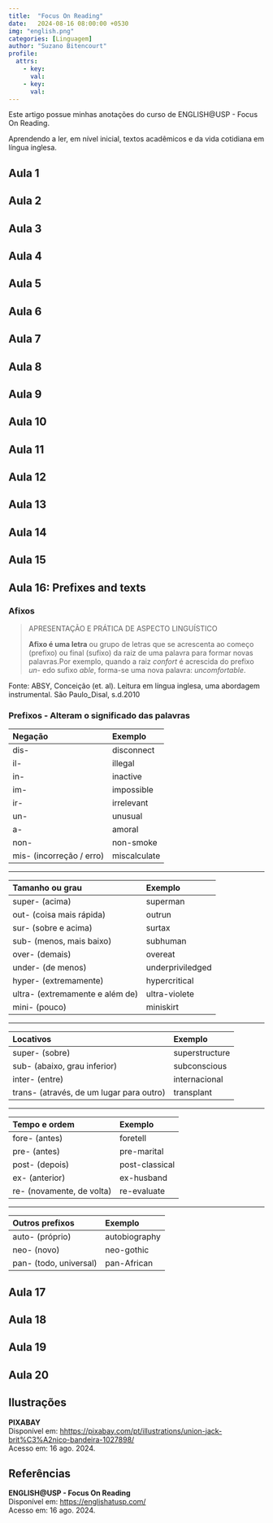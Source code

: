 ```yaml
---
title:  "Focus On Reading"
date:   2024-08-16 08:00:00 +0530
img: "english.png"
categories: [Linguagem]
author: "Suzano Bitencourt"
profile:
  attrs:
    - key: 
      val: 
    - key: 
      val: 
---
```


Este artigo possue minhas anotações do curso de ENGLISH@USP - Focus On Reading.

<!--more-->

Aprendendo a ler, em nível inicial, textos acadêmicos e da vida cotidiana em língua inglesa.

## Aula 1

## Aula 2

## Aula 3

## Aula 4

## Aula 5

## Aula 6

## Aula 7

## Aula 8

## Aula 9

## Aula 10

## Aula 11

## Aula 12

## Aula 13

## Aula 14

## Aula 15

## Aula 16: Prefixes and texts

### Afixos
> APRESENTAÇÃO E PRÁTICA DE ASPECTO LINGUÍSTICO
>
> **Afixo é uma letra** ou grupo de letras que se acrescenta ao começo (prefixo) ou final (sufixo) da raiz de uma palavra para formar novas palavras.Por exemplo, quando a raiz _confort_ é acrescida do prefixo _un-_ edo sufixo _able_, forma-se uma nova palavra: _uncomfortable_.

Fonte: ABSY, Conceição (et. al). Leitura em língua inglesa, uma abordagem instrumental. São Paulo_Disal, s.d.2010

### Prefixos - Alteram o significado das palavras

| Negação | Exemplo |
| :------ | :------ |
| dis- | disconnect |
| il- | illegal |
| in- | inactive |
| im- | impossible |
| ir- | irrelevant |
| un- | unusual |
| a- | amoral |
| non- | non-smoke |
| mis- (incorreção / erro) | miscalculate |

---

| Tamanho ou grau | Exemplo |
| :-------------- | :------ |
| super- (acima) | superman |
| out- (coisa mais rápida) | outrun |
| sur- (sobre e acima) | surtax |
| sub- (menos, mais baixo) | subhuman |
| over- (demais) | overeat |
| under- (de menos) | underpriviledged |
| hyper- (extremamente) | hypercritical |
| ultra- (extremamente e além de) | ultra-violete |
| mini- (pouco) | miniskirt |

---

| Locativos | Exemplo |
| :-------- | :------ |
| super- (sobre) | superstructure |
| sub- (abaixo, grau inferior) | subconscious |
| inter- (entre) | internacional |
| trans- (através, de um lugar para outro) | transplant |

---

| Tempo e ordem | Exemplo |
| :------------ | :------ |
| fore- (antes) | foretell |
| pre- (antes) | pre-marital |
| post- (depois) | post-classical |
| ex- (anterior) | ex-husband |
| re- (novamente, de volta) | re-evaluate |

---

| Outros prefixos | Exemplo |
| :-------------- | :------ |
| auto- (próprio) | autobiography |
| neo- (novo) | neo-gothic |
| pan- (todo, universal) | pan-African |

## Aula 17



## Aula 18

## Aula 19

## Aula 20

## Ilustrações

**PIXABAY**  
Disponível em: <hhttps://pixabay.com/pt/illustrations/union-jack-brit%C3%A2nico-bandeira-1027898/>  
Acesso em: 16 ago. 2024.

## Referências

**ENGLISH@USP - Focus On Reading**  
Disponível em: <https://englishatusp.com/>  
Acesso em: 16 ago. 2024.
